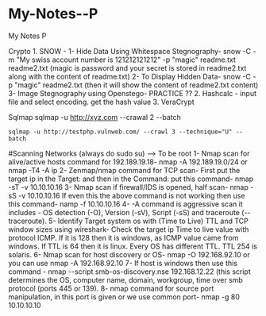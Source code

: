 # My-Notes--P
My Notes  P


Crypto
	1. SNOW - 
			1- Hide Data Using Whitespace Stegnography- snow -C -m "My swiss account number is 121212121212" -p "magic" readme.txt readme2.txt  (magic is password and your secret is stored in readme2.txt along with the content of readme.txt)
			2- To Display Hidden Data- snow -C -p "magic" readme2.txt (then it will show the content of readme2.txt content)
			3- Image Stegnography using Openstego- PRACTICE ??
	2. Hashcalc - input file and select encoding. get the hash value
	3. VeraCrypt
	

Sqlmap
	sqlmap -u http://xyz.com --crawal 2 --batch
	
	sqlmap -u http://testphp.vulnweb.com/ --crawl 3 --technique="U" --batch
	

 
#Scanning Networks (always do sudo su) --> To be root
1- Nmap scan for alive/active hosts command for 192.189.19.18- nmap -A 192.189.19.0/24 or nmap -T4 -A ip
2- Zenmap/nmap command for TCP scan- First put the target ip in the Target: and then in the Command: put this command- nmap -sT -v 10.10.10.16
3- Nmap scan if firewall/IDS is opened, half scan- nmap -sS -v 10.10.10.16 
If even this the above command is not working then use this command-  namp -f 10.10.10.16
4- -A command is aggressive scan it includes - OS detection (-O), Version (-sV), Script (-sS) and traceroute (--traceroute).
5- Identify Target system os with (Time to Live) TTL and TCP window sizes using wireshark- Check the target ip Time to live value with protocol ICMP. If it is 128 then it is windows, as ICMP value came from windows. If TTL is 64 then it is linux. Every OS has different TTL. TTL 254 is solaris.
6- Nmap scan for host discovery or OS- nmap -O 192.168.92.10 or you can use nmap -A 192.168.92.10
7- If host is windows then use this command - nmap --script smb-os-discovery.nse 192.168.12.22 (this script determines the OS, computer name, domain, workgroup, time over smb protocol (ports 445 or 139).
8- nmap command for source port manipulation, in this port is given or we use common port-  nmap -g 80 10.10.10.10
